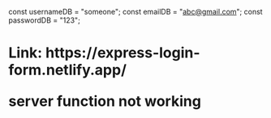 const usernameDB = "someone";
const emailDB = "abc@gmail.com";
const passwordDB = "123";

<h1>Link:<?/h1>
https://express-login-form.netlify.app/


server function not working

